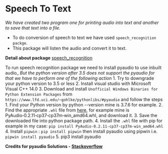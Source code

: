 # Speech To Text

_We have created two program one for printing audio into text and another to save that text into a file._

* To do conversion of speech to text we have used `speech_recognition packge`.
* This package will listen the audio and convert it to text.

**Detail about package**
[speech_recognition](https://pypi.org/project/SpeechRecognition/1.2.3/)

To run speech recognition package we need to install pyaudio to use inbuilt audio_
_But the python version after 3.5 does not support the pyaudio for that we have to perform one of the following action_
    1. Try to downgrade your python version to 3.5 or less
    2. Install visual studio with Microsoft Visual C++ 14.0 
    3. Download and install `Unofficial Windows Binaries for Python Extension Packages` from `https://www.lfd.uci.edu/~gohlke/pythonlibs/#pyaudio` and follow the steps
        1. Find your Python version by python --version mine is 3.7.6 for example.
        2. Find the appropriate `.whl` file from [here](https://www.lfd.uci.edu/~gohlke/pythonlibs/#pyaudio), for example mine is PyAudio‑0.2.11‑cp37‑cp37m‑win_amd64.whl, and download it.
        3. Save the downloaded file into python package path.
        4. Install the `.whl` file with pip for example in my case:
            `pip install PyAudio-0.2.11-cp37-cp37m-win_amd64.whl`
    4. Install `pipwin` : `pip install pipwin` then install pyaudio using pipwin i.e. `pipwin install pyaudio`
    5. pip3 install pyaudio
    
**Credits for pyaudio Solutions - [Stackoverflow](https://stackoverflow.com/)**


